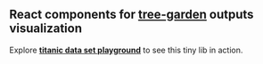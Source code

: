 ## React components  for [tree-garden](https://github.com/miob-miob/treeGarden) outputs visualization






Explore  [**titanic data set playground**](https://tree-garden.miob.org/titanic-playground/) to see this tiny lib in action.  


